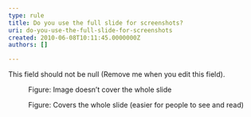 ```yaml
---
type: rule
title: Do you use the full slide for screenshots?
uri: do-you-use-the-full-slide-for-screenshots
created: 2010-06-08T10:11:45.0000000Z
authors: []

---
```




<span class='intro'> This field should not be null (Remove me when you edit this field). </span>


  <dl>
    <dt><img alt="" class="ms-rteCustom-ImageArea" src="/Standards/Communication/RulesToBetterPowerpointPresentations/PublishingImages/badSmall.jpg" /></dt>
    <dd class="ms-rteCustom-FigureBad">Figure&#58; Image doesn’t cover the whole slide</dd>
</dl>
<dl>
    <dt><img alt="" class="ms-rteCustom-ImageArea" src="/Standards/Communication/RulesToBetterPowerpointPresentations/PublishingImages/goodbig.jpg" /></dt>
    <dd class="ms-rteCustom-FigureGood">Figure&#58; Covers the whole slide (easier for people to see and read)</dd>
</dl>



